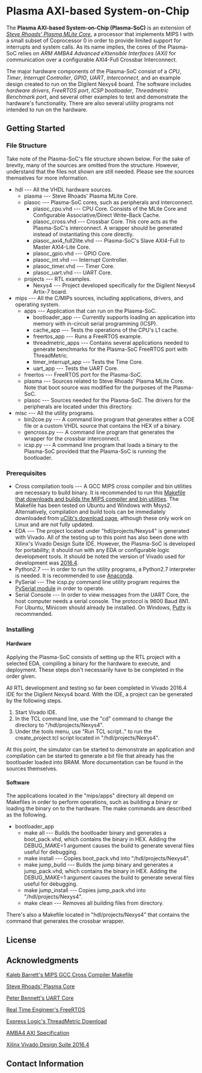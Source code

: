 # Plasma AXI-based System-on-Chip 

The **Plasma AXI-based System-on-Chip (Plasma-SoC)** is an extension of *[Steve Rhoads' Plasma MLite Core](https://opencores.org/project,plasma)*, a processor that implements MIPS I with a small subset of Coprocessor 0 in order to provide limited support for interrupts and system calls. As its name implies, the cores of the Plasma-SoC relies on *ARM AMBA4 Advanced eXtensible Interfaces (AXI)* for communication over a configurable AXI4-Full Crossbar Interconnect.

The major hardware components of the Plasma-SoC consist of a *CPU*, *Timer*, *Interrupt Controller*, *GPIO*, *UART*, *Interconnect*, and an example design created to run on the Digilent Nexys4 board. The software includes *hardware drivers*, *FreeRTOS port*, *ICSP bootloader*, *Threadmetric Benchmark port*, and several other examples to test and demonstrate the hardware's functionality. There are also several utility programs not intended to run on the hardware.

## Getting Started

### File Structure

Take note of the Plasma-SoC's file structure shown below. For the sake of brevity, many of the sources are omitted from the structure. However, understand that the files not shown are still needed. Please see the sources themselves for more information.

+ hdl --- All the VHDL hardware sources. 
   + plasma --- Steve Rhoads' Plasma MLite Core.
   + plasoc --- Plasma-SoC cores, such as peripherals and interconnect. 
      + plasoc_cpu.vhd --- CPU Core. Consists of the MLite Core and Configurable Associative/Direct Write-Back Cache.
      + plasoc_cross.vhd --- Crossbar Core. This core acts as the Plasma-SoC's interconnect. A wrapper should be generated instead of instantiating this core directly.
      + plasoc\_axi4\_full2lite.vhd --- Plasma-SoC's Slave AXI4-Full to Master AXI4-Lite Core.
      + plasoc_gpio.vhd --- GPIO Core.
      + plasoc_int.vhd --- Interrupt Controller.
      + plasoc_timer.vhd --- Timer Core.
      + plasoc_uart.vhd --- UART Core.
   + projects --- RTL examples.
      + Nexys4 --- Project developed specifically for the Digilent Nexys4 Artix-7 board.
+ mips --- All the C/MIPs sources, including applications, drivers, and operating system.
   + apps --- Application that can run on the Plasma-SoC.
      + bootloader_app --- Currently supports loading an application into memory with in-circuit serial programming (ICSP).
      + cache_app --- Tests the operations of the CPU's L1 cache.
      + freertos_app --- Runs a FreeRTOS example.
      + threadmetric_apps --- Contains several applications needed to generate benchmarks for the Plasma-SoC FreeRTOS port with ThreadMetric.
      + timer\_interrupt\_app --- Tests the Time Core. 
      + uart_app --- Tests the UART Core.
   + freertos --- FreeRTOS port for the Plasma-SoC.
   + plasma --- Sources related to Steve Rhoads' Plasma MLite Core. Note that boot source was modified for the purposes of the Plasma-SoC.
   + plasoc --- Sources needed for the Plasma-SoC. The drivers for the peripherals are located under this directory.
+ misc --- All the utility programs.
   + bin2coe.py --- A command line program that generates either a COE file or a custom VHDL source that contains the HEX of a binary.
   + gencross.py --- A command line program that generates the wrapper for the crossbar interconnect.
   + icsp.py --- A command line program that loads a binary to the Plasma-SoC provided that the Plasma-SoC is running the bootloader.

### Prerequisites

+ Cross compilation tools --- A GCC MIPS cross compiler and bin utilities are necessary to build binary. It is recommended to run this [Makefile that downloads and builds the MIPS compiler and bin utilities](https://github.com/ktbarrett/gcc-cross). The Makefile has been tested on Ubuntu and Windows with Msys2. Alternatively, compilation and build tools can be immediately downloaded from [uClib's download page](https://www.uclibc.org/downloads/binaries/0.9.30.1/), although these only work on Linux and are not fully updated.
+ EDA --- The project located under "hdl/projects/Nexys4" is generated with Vivado. All of the testing up to this point has also been done with Xilinx's Vivado Design Suite IDE. However, the Plasma-SoC is developed for portability; it should run with any EDA or configurable logic development tools. It should be noted the version of Vivado used for development was [2016.4](https://www.xilinx.com/support/download.html).
+ Python2.7 --- In order to run the utility programs, a Python2.7 interpreter is needed. It is recommended to use [Anaconda](https://www.continuum.io/downloads).
+ PySerial --- The icsp.py command line utility program requires the [PySerial module](https://github.com/pyserial/pyserial) in order to operate.
+ Serial Console --- In order to view messages from the UART Core, the host computer needs a serial console. The protocol is 9600 Baud 8N1. For Ubuntu, Minicom should already be installed. On Windows, [Putty](http://www.putty.org/) is recommended.

### Installing

#### Hardware

Applying the Plasma-SoC consists of setting up the RTL project with a selected EDA, compiling a binary for the hardware to execute, and deployment. These steps don't necessarily have to be completed in the order given.

All RTL development and testing so far been completed in Vivado 2016.4 IDE for the Digilent Nexys4 board. With the IDE, a project can be generated by the following steps.

1. Start Vivado IDE.
2. In the TCL command line, use the "cd" command to change the directory to "/hdl/projects/Nexys4".
3. Under the tools menu, use "Run TCL script.." to run the create_project.tcl script located in "/hdl/projects/Nexys4".

At this point, the simulator can be started to demonstrate an application and compilation can be started to generate a bit file that already has the bootloader loaded into BRAM. More documentation can be found in the sources themselves.

#### Software

The applications located in the "mips/apps" directory all depend on Makefiles in order to perform operations, such as building a binary or loading the binary on to the hardware. The make commands are described as the following.

+ bootloader_app
   + make all --- Builds the bootloader binary and generates a boot_pack.vhd, which contains the binary in HEX. Adding the DEBUG\_MAKE=1 argument causes the build to generate several files useful for debugging.
   + make install --- Copies boot_pack.vhd into "/hdl/projects/Nexys4".
   + make jump\_build --- Builds the jump binary and generates a jump\_pack.vhd, which contains the binary in HEX. Adding the DEBUG\_MAKE=1 argument causes the build to generate several files useful for debugging.
   + make jump\_install --- Copies jump\_pack.vhd into "/hdl/projects/Nexys4".
   + make clean --- Removes all building files from directory.

There's also a Makefile located in "hdl/projects/Nexys4" that contains the command that generates the crossbar wrapper.

## License

## Acknowledgments

[Kaleb Barrett's MIPS GCC Cross Compiler Makefile](https://github.com/ktbarrett/gcc-cross)

[Steve Rhoads' Plasma Core](https://opencores.org/project,plasma)

[Peter Bennett's UART Core](https://github.com/pabennett/uart)

[Real Time Engineer's FreeRTOS](http://www.freertos.org/)

[Express Logic's ThreadMetric Download](http://rtos.com/DownloadCenter/Thread-MetricForm.php)

[AMBA4 AXI Specification](http://www.gstitt.ece.ufl.edu/courses/fall15/eel4720_5721/labs/refs/AXI4_specification.pdf)

[Xilinx Vivado Design Suite 2016.4](https://www.xilinx.com/support/download.html)

## Contact Information






